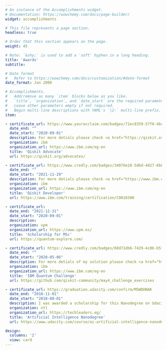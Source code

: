 ```yaml
---
# An instance of the Accomplishments widget.
# Documentation: https://wowchemy.com/docs/page-builder/
widget: accomplishments

# This file represents a page section.
headless: true

# Order that this section appears on the page.
weight: 45

# Note: `&shy;` is used to add a 'soft' hyphen in a long heading.
title: 'Awards'
subtitle:

# Date format
#   Refer to https://wowchemy.com/docs/customization/#date-format
date_format: Jan 2006

# Accomplishments.
#   Add/remove as many `item` blocks below as you like.
#   `title`, `organization`, and `date_start` are the required parameters.
#   Leave other parameters empty if not required.
#   Begin multi-line descriptions with YAML's `|2-` multi-line prefix.
item:

- certificate_url: https://www.youracclaim.com/badges/71ec8359-57f0-4bc7-896e-3e53710ad3d1/linked_in_profile
  date_end: ""
  date_start: "2020-09-01"
  description: For more detials please check <a href="https://qiskit.org/advocates/" target="_blank">here</a>
  organization: ibm
  organization_url: https://www.ibm.com/eg-en
  title: 'Qiskit Advocate'
  url: https://qiskit.org/advocates/

- certificate_url: https://www.credly.com/badges/34076e28-5dbd-4827-8b62-1840c2099265
  date_end: ""
  date_start: "2021-11-29"
  description: For more detials please check <a href="https://www.ibm.com/training/certification/C0010300" target="_blank">here</a>
  organization: ibm
  organization_url: https://www.ibm.com/eg-en
  title: 'Qiskit Developer'
  url: https://www.ibm.com/training/certification/C0010300

- certificate_url: 
  date_end: "2021-12-31"
  date_start: "2020-09-01"
  description: 
  organization: upm
  organization_url: https://www.upm.es/
  title: 'Scholarship for MSc'
  url: https://quantum-explore.com/

- certificate_url: https://www.credly.com/badges/60d71db6-7429-4c0b-b579-42d99a81ce8e/linked_in_profile
  date_end: ""
  date_start: "2020-05-06"
  description: For more detials of my solution please check <a href="https://github.com/kareem1925/ibm-quantum-challenge" target="_blank">here</a>
  organization: ibm
  organization_url: https://www.ibm.com/eg-en
  title: 'IBM Quantum Challenge'
  url: https://github.com/qiskit-community/may4_challenge_exercises

- certificate_url: https://graduation.udacity.com/confirm/M5WDHNAK
  date_end: "2018-11-01"
  date_start: "2018-08-01"
  description: I was awarded a scholarship for this Nanodegree on Udacity
  organization: ntl
  organization_url: https://techleaders.eg/
  title: 'Artificial Intelligence Nanodegree'
  url: https://www.udacity.com/course/ai-artificial-intelligence-nanodegree--nd898

design:
  columns: '2' 
  view: card
---
```

